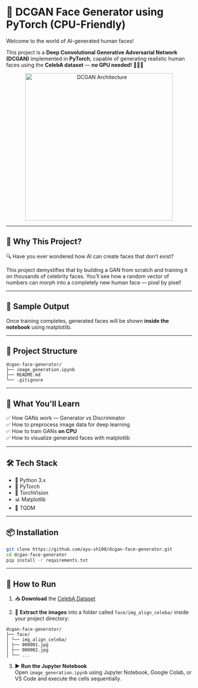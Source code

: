 # 🧠 DCGAN Face Generator using PyTorch (CPU-Friendly)

Welcome to the world of AI-generated human faces!

This project is a **Deep Convolutional Generative Adversarial Network (DCGAN)** implemented in **PyTorch**, capable of generating realistic human faces using the **CelebA dataset** — **no GPU needed!** 🧑‍💻✨

<p align="center">
  <img src="https://discuss.pytorch.org/uploads/default/original/3X/6/e/6ec1a5685ba764e3bb313d1d18f2e0357f129d14.png" width="400" alt="DCGAN Architecture">
</p>

---

## 🚀 Why This Project?

🔍 Have you ever wondered how AI can create faces that don’t exist?

This project demystifies that by building a GAN from scratch and training it on thousands of celebrity faces. You’ll see how a random vector of numbers can morph into a completely new human face — pixel by pixel!

---

## 📸 Sample Output

Once training completes, generated faces will be shown **inside the notebook** using matplotlib.

---

## 📂 Project Structure
```
dcgan-face-generator/
├── image_generation.ipynb
├── README.md
└── .gitignore
```
---

## 🧠 What You'll Learn

✅ How GANs work — Generator vs Discriminator  
✅ How to preprocess image data for deep learning  
✅ How to train GANs **on CPU**  
✅ How to visualize generated faces with matplotlib  

---

## 🛠️ Tech Stack

- 🐍 Python 3.x
- 🔦 PyTorch
- 🎨 TorchVision
- 📊 Matplotlib
- 🚀 TQDM

---

## 📦 Installation

```bash
git clone https://github.com/ayu-sh100/dcgan-face-generator.git
cd dcgan-face-generator
pip install -r requirements.txt
```

---

## 🧪 How to Run

1. 📥 **Download** the [CelebA Dataset](https://mmlab.ie.cuhk.edu.hk/projects/CelebA.html)

2. 📂 **Extract the images** into a folder called `face/img_align_celeba/` inside your project directory:

```
dcgan-face-generator/
├── face/
│ └── img_align_celeba/
│ ├── 000001.jpg
│ ├── 000002.jpg
│ └── ...
```

3. ▶️ **Run the Jupyter Notebook**  
Open `image_generation.ipynb` using Jupyter Notebook, Google Colab, or VS Code and execute the cells sequentially.


